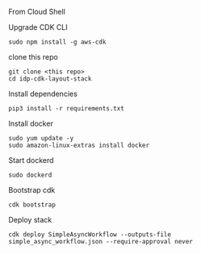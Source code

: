 From Cloud Shell 

Upgrade CDK CLI

```
sudo npm install -g aws-cdk
```

clone this repo

```
git clone <this repo>
cd idp-cdk-layout-stack
```

Install dependencies

```
pip3 install -r requirements.txt
```

Install docker

```
sudo yum update -y
sudo amazon-linux-extras install docker
```

Start dockerd

```
sudo dockerd
```

Bootstrap cdk

```
cdk bootstrap
```

Deploy stack

```
cdk deploy SimpleAsyncWorkflow --outputs-file simple_async_workflow.json --require-approval never
```



